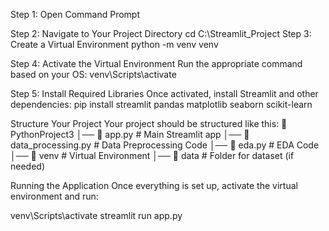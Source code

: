 Step 1: Open Command Prompt

Step 2: Navigate to Your Project Directory
cd C:\Streamlit_Project
Step 3: Create a Virtual Environment
python -m venv venv

Step 4: Activate the Virtual Environment
Run the appropriate command based on your OS:
venv\Scripts\activate

Step 5: Install Required Libraries
Once activated, install Streamlit and other dependencies:
pip install streamlit pandas matplotlib seaborn scikit-learn

Structure Your Project
Your project should be structured like this:
📂 PythonProject3
│── 📜 app.py                                # Main Streamlit app
│── 📜 data_processing.py     # Data Preprocessing Code
│── 📜 eda.py                                # EDA Code
│── 📂 venv                                    # Virtual Environment
│── 📂 data                                   # Folder for dataset (if needed)


Running the Application
Once everything is set up, activate the virtual environment and run:

venv\Scripts\activate
streamlit run app.py












